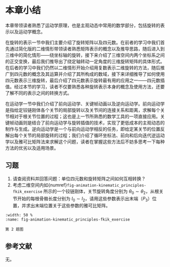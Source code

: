 # 本章小结

本章带领读者熟悉了运动学原理，也是主观动态中常用的数学部分，包括旋转的表示以及运动学概念。

在旋转的表示一节中我们主要介绍了旋转矩阵以及四元数。在前者的学习中我们首先通过简化版的二维情形带领读者熟悉矩阵表示的概念以及推导思路，随后进入到三维中的简化情形——绕坐标轴的旋转，接下来介绍了三维空间内两个坐标系之间的正交变换，最后我们推导出了绕定轴转动一定角度的三维旋转矩阵的具体形式。在后者的学习中我们仍然以二维情形开始介绍用复数表示二维旋转的方法，随后推广到四元数的概念及其运算并介绍了其所构成的数域，接下来详细推导了如何使用四元数表示三维旋转，最后介绍了四元数表示旋转最有用的应用之一——四元数插值。经过本节的学习，读者不仅要熟悉各种旋转表示本身的概念及使用方法，还要了解不同的表示之间的转换方式。

在运动学一节中我们介绍了前向运动学、关键帧动画以及逆向运动学。前向运动学是指给定铰链刚体各个关节的局部旋转以及关节间的连接关系和距离，求解每个关节相对于根关节位置的过程；这也是上一节所熟悉的数学工具的一项直接应用。关键帧动画则是结合了前向运动学与旋转插值的技术，实现了更低成本的主观动态的制作与生成。逆向运动学是一个与前向运动学相反的任务，即给定某关节的位置反解出每个关节的局部旋转的过程；我们介绍了循环坐标法、前向和后向迭代逆运动学以及雅可比矩阵法来求解这个问题，读者在掌握这些方法后不妨多思考一下每种方法的优劣以及适用场景。

## 习题

1. 请查阅资料并回答问题：单位四元数和旋转矩阵之间如何互相转换？
2. 考虑二维空间内如{numref}`fig-animation-kinematic_principles-fkik_exercise` 所示的一个铰链刚体，关节旋转角度分别为 $\theta_0\sim\theta_2$，从根关节开始的每根骨骼长度分别为 $l_0\sim l_2$，请用这些参数表示出末端（$P_3$）位置，并求出末端位置关于这些参数的雅可比矩阵。

```{figure} fig/animation-kinematic_principles-fkik_exercise.png
:width: 50 %
:name: fig-animation-kinematic_principles-fkik_exercise

第 2 题图
```

## 参考文献

无。

